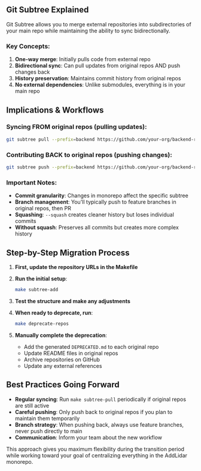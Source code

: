 ## Git Subtree Explained

Git Subtree allows you to merge external repositories into subdirectories of your main repo while maintaining the ability to sync bidirectionally.

### Key Concepts:

1. **One-way merge**: Initially pulls code from external repo
2. **Bidirectional sync**: Can pull updates from original repos AND push changes back
3. **History preservation**: Maintains commit history from original repos
4. **No external dependencies**: Unlike submodules, everything is in your main repo

## Implications & Workflows

### Syncing FROM original repos (pulling updates):
```bash
git subtree pull --prefix=backend https://github.com/your-org/backend-repo.git main --squash
```

### Contributing BACK to original repos (pushing changes):
```bash
git subtree push --prefix=backend https://github.com/your-org/backend-repo.git feature-branch
```

### Important Notes:
- **Commit granularity**: Changes in monorepo affect the specific subtree
- **Branch management**: You'll typically push to feature branches in original repos, then PR
- **Squashing**: `--squash` creates cleaner history but loses individual commits
- **Without squash**: Preserves all commits but creates more complex history

## Step-by-Step Migration Process

1. **First, update the repository URLs in the Makefile**
2. **Run the initial setup**:
   ```bash
   make subtree-add
   ```

3. **Test the structure and make any adjustments**

4. **When ready to deprecate, run**:
   ```bash
   make deprecate-repos
   ```

5. **Manually complete the deprecation**:
   - Add the generated `DEPRECATED.md` to each original repo
   - Update README files in original repos
   - Archive repositories on GitHub
   - Update any external references

## Best Practices Going Forward

- **Regular syncing**: Run `make subtree-pull` periodically if original repos are still active
- **Careful pushing**: Only push back to original repos if you plan to maintain them temporarily
- **Branch strategy**: When pushing back, always use feature branches, never push directly to main
- **Communication**: Inform your team about the new workflow

This approach gives you maximum flexibility during the transition period while working toward your goal of centralizing everything in the AddLidar monorepo.